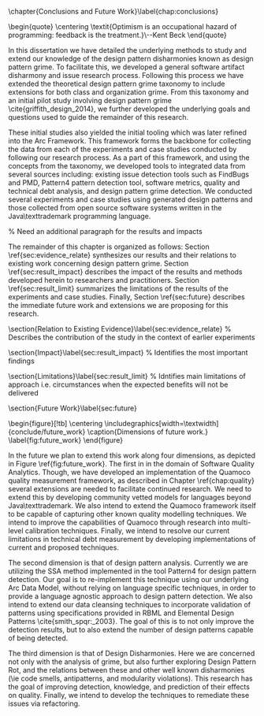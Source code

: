 \chapter{Conclusions and Future Work}\label{chap:conclusions}

\begin{quote}
\centering
\textit{Optimism is an occupational hazard of programming: feedback is the
treatment.}\\--Kent Beck 
\end{quote}

In this dissertation we have detailed the underlying methods to study and extend
our knowledge of the design pattern disharmonies known as design pattern grime.
To facilitate this, we developed a general software artifact disharmony and
issue research process. Following this process we have extended the theoretical
design pattern grime taxonomy to include extensions for both class and
organization grime. From this taxonomy and an initial pilot study involving
design pattern grime \cite{griffith_design_2014}, we further developed the
underlying goals and questions used to guide the remainder of this research.

These initial studies also yielded the initial tooling which was later refined
into the Arc Framework. This framework forms the backbone for collecting the
data from each of the experiments and case studies conducted by following our
research process. As a part of this framework, and using the concepts from the
taxonomy, we developed tools to integrated data from several sources including:
existing issue detection tools such as FindBugs and PMD, Pattern4 pattern
detection tool, software metrics, quality and technical debt analysis, and
design pattern grime detection. We conducted several experiments and case
studies using generated design patterns and those collected from open source
software systems written in the Java\texttrademark programming language.

% Need an additional paragraph for the results and impacts

The remainder of this chapter is organized as follows: Section
\ref{sec:evidence_relate} synthesizes our results and their relations to
existing work concerning design pattern grime. Section \ref{sec:result_impact}
describes the impact of the results and methods developed herein to researchers
and practitioners. Section \ref{sec:result_limit} summarizes the limitations of
the results of the experiments and case studies. Finally, Section
\ref{sec:future} describes the immediate future work and extensions we are
proposing for this research.

\section{Relation to Existing Evidence}\label{sec:evidence_relate}
% Describes the contribution of the study in the context of earlier experiments

\section{Impact}\label{sec:result_impact}
% Identifies the most important findings

\section{Limitations}\label{sec:result_limit}
% Idntifies main limitations of approach i.e. circumstances when the expected benefits will not be delivered

\section{Future Work}\label{sec:future}

\begin{figure}[!tb]
 \centering
 \includegraphics[width=\textwidth]{conclude/future_work}
 \caption{Dimensions of future work.}
 \label{fig:future_work}
\end{figure}

In the future we plan to extend this work along four dimensions, as depicted in
Figure \ref{fig:future_work}. The first in in the domain of Software Quality
Analytics. Though, we have developed an implementation of the Quamoco quality
measurement framework, as described in Chapter \ref{chap:quality} several
extensions are needed to facilitate continued research. We need to extend this
by developing community vetted models for languages beyond Java\texttrademark.
We also intend to extend the Quamoco framework itself to be capable of capturing
other known quality modelling techniques. We intend to improve the capabilities
of Quamoco through research into multi-level calibration techniques. Finally, we
intend to resolve our current limitations in technical debt measurement by
developing implementations of current and proposed techniques.

The second dimension is that of design pattern analysis. Currently we are
utilizing the SSA method implemented in the tool Pattern4 for design pattern
detection. Our goal is to re-implement this technique using our underlying Arc
Data Model, without relying on language specific techniques, in order to provide
a language agnostic approach to design pattern detection. We also intend to
extend our data cleansing techniques to incorporate validation of patterns using
specifications provided in RBML and Elemental Design Patterns
\cite{smith_spqr:_2003}.  The goal of this is to not only improve the detection
results, but to also extend the number of design patterns capable of being
detected.

The third dimension is that of Design Disharmonies. Here we are concerned
not only with the analysis of grime, but also further exploring Design Pattern Rot, and
the relations between these and other well known disharmonies (\ie code smells,
antipatterns, and modularity violations). This research has the goal of
improving detection, knowledge, and prediction of their effects on quality.
Finally, we intend to develop the techniques to remediate these issues via
refactoring.